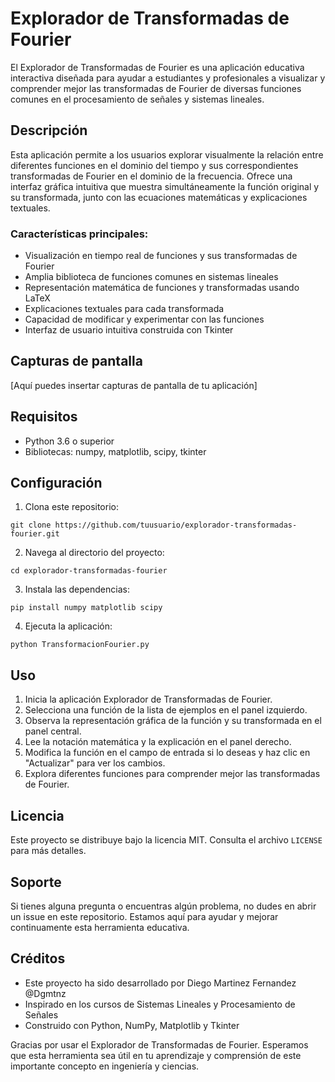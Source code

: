 # Explorador de Transformadas de Fourier

El Explorador de Transformadas de Fourier es una aplicación educativa interactiva diseñada para ayudar a estudiantes y profesionales a visualizar y comprender mejor las transformadas de Fourier de diversas funciones comunes en el procesamiento de señales y sistemas lineales.

## Descripción

Esta aplicación permite a los usuarios explorar visualmente la relación entre diferentes funciones en el dominio del tiempo y sus correspondientes transformadas de Fourier en el dominio de la frecuencia. Ofrece una interfaz gráfica intuitiva que muestra simultáneamente la función original y su transformada, junto con las ecuaciones matemáticas y explicaciones textuales.

### Características principales:

- Visualización en tiempo real de funciones y sus transformadas de Fourier
- Amplia biblioteca de funciones comunes en sistemas lineales
- Representación matemática de funciones y transformadas usando LaTeX
- Explicaciones textuales para cada transformada
- Capacidad de modificar y experimentar con las funciones
- Interfaz de usuario intuitiva construida con Tkinter

## Capturas de pantalla

[Aquí puedes insertar capturas de pantalla de tu aplicación]

## Requisitos

- Python 3.6 o superior
- Bibliotecas: numpy, matplotlib, scipy, tkinter

## Configuración

1. Clona este repositorio:
```
git clone https://github.com/tuusuario/explorador-transformadas-fourier.git
```
2. Navega al directorio del proyecto:
```
cd explorador-transformadas-fourier
```
3. Instala las dependencias:
```
pip install numpy matplotlib scipy
```
4. Ejecuta la aplicación:
```
python TransformacionFourier.py
```
## Uso

1. Inicia la aplicación Explorador de Transformadas de Fourier.
2. Selecciona una función de la lista de ejemplos en el panel izquierdo.
3. Observa la representación gráfica de la función y su transformada en el panel central.
4. Lee la notación matemática y la explicación en el panel derecho.
5. Modifica la función en el campo de entrada si lo deseas y haz clic en "Actualizar" para ver los cambios.
6. Explora diferentes funciones para comprender mejor las transformadas de Fourier.

## Licencia

Este proyecto se distribuye bajo la licencia MIT. Consulta el archivo `LICENSE` para más detalles.

## Soporte

Si tienes alguna pregunta o encuentras algún problema, no dudes en abrir un issue en este repositorio. Estamos aquí para ayudar y mejorar continuamente esta herramienta educativa.

## Créditos

- Este proyecto ha sido desarrollado por Diego Martinez Fernandez @Dgmtnz
- Inspirado en los cursos de Sistemas Lineales y Procesamiento de Señales
- Construido con Python, NumPy, Matplotlib y Tkinter

Gracias por usar el Explorador de Transformadas de Fourier. Esperamos que esta herramienta sea útil en tu aprendizaje y comprensión de este importante concepto en ingeniería y ciencias.
